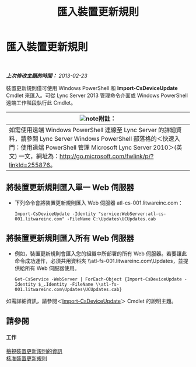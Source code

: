 ﻿---
title: 匯入裝置更新規則
TOCTitle: 匯入裝置更新規則
ms:assetid: 919e9c87-912b-4bc9-92e7-5998fc2e0bf0
ms:mtpsurl: https://technet.microsoft.com/zh-tw/library/JJ994056(v=OCS.15)
ms:contentKeyID: 52056148
ms.date: 08/10/2015
mtps_version: v=OCS.15
ms.translationtype: HT
---

# 匯入裝置更新規則

 

_**上次修改主題的時間：** 2013-02-23_

裝置更新規則僅可使用 Windows PowerShell 和 **Import-CsDeviceUpdate** Cmdlet 來匯入。可從 Lync Server 2013 管理命令介面或 Windows PowerShell 遠端工作階段執行此 Cmdlet。

<table>
<thead>
<tr class="header">
<th><img src="images/Gg398811.note(OCS.15).gif" title="note" alt="note" />附註：</th>
</tr>
</thead>
<tbody>
<tr class="odd">
<td>如需使用遠端 Windows PowerShell 連線至 Lync Server 的詳細資料，請參閱 Lync Server Windows PowerShell 部落格的＜快速入門：使用遠端 PowerShell 管理 Microsoft Lync Server 2010＞(英文) 一文，網址為：<a href="http://go.microsoft.com/fwlink/p/?linkid=255876">http://go.microsoft.com/fwlink/p/?linkId=255876</a>。</td>
</tr>
</tbody>
</table>



## 將裝置更新規則匯入單一 Web 伺服器

  - 下列命令會將裝置更新規則匯入 Web 伺服器 atl-cs-001.litwareinc.com：
    
        Import-CsDeviceUpdate -Identity "service:WebServer:atl-cs-001.litwareinc.com" -FileName C:\Updates\UCUpdates.cab

## 將裝置更新規則匯入所有 Web 伺服器

  - 例如，裝置更新規則會匯入您的組織中所部署的所有 Web 伺服器。若要讓此命令成功運作，必須共用資料夾 \\\\atl-fs-001.litwareinc.com\\Updates，並提供給所有 Web 伺服器使用。
    
        Get-CsService -WebServer | ForEach-Object {Import-CsDeviceUpdate -Identity $_.Identity -FileName \\atl-fs-001.litwareinc.com\Updates\UCUpdates.cab}

如需詳細資訊，請參閱＜[Import-CsDeviceUpdate](https://docs.microsoft.com/en-us/powershell/module/skype/Import-CsDeviceUpdate)＞ Cmdlet 的說明主題。

## 請參閱

#### 工作

[檢視裝置更新規則的資訊](lync-server-2013-view-information-about-device-update-rules.md)  
[核准裝置更新規則](lync-server-2013-approve-a-device-update-rule.md)

